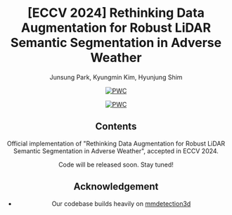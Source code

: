 <div align="center">
<h1>[ECCV 2024] Rethinking Data Augmentation for Robust LiDAR Semantic Segmentation in Adverse Weather</h1>

Junsung Park, Kyungmin Kim, Hyunjung Shim

[![PWC](https://img.shields.io/endpoint.svg?url=https://paperswithcode.com/badge/rethinking-data-augmentation-for-robust-lidar/lidar-semantic-segmentation-on-semanticstf)](https://paperswithcode.com/sota/lidar-semantic-segmentation-on-semanticstf?p=rethinking-data-augmentation-for-robust-lidar)

[![PWC](https://img.shields.io/badge/arXiv-2407.02286-red?logo=arXiv)](https://arxiv.org/abs/2407.02286)

## Contents

Official implementation of "Rethinking Data Augmentation for Robust LiDAR Semantic Segmentation in Adverse Weather", accepted in ECCV 2024.

Code will be released soon. Stay tuned!

## Acknowledgement

- Our codebase builds heavily on [mmdetection3d](https://github.com/open-mmlab/mmdetection3d)
